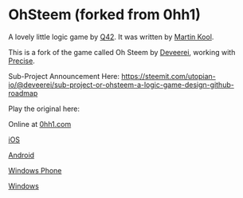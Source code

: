 OhSteem (forked from 0hh1)
====

A lovely little logic game by [Q42](http://q42.com).
It was written by [Martin Kool](http://twitter.com/mrtnkl).

This is a fork of the game called Oh Steem by [Deveerei](https://steemit.com/@deveerei), working with [Precise](https://steemit.com/@precise).

Sub-Project Announcement Here: https://steemit.com/utopian-io/@deveerei/sub-project-or-ohsteem-a-logic-game-design-github-roadmap

Play the original here:

Online at [0hh1.com](http://0hh1.com)

[iOS](https://itunes.apple.com/us/app/0h-h1/id936504196?mt=8)

[Android](https://play.google.com/store/apps/details?id=com.q42.ohhi)

[Windows Phone](http://www.windowsphone.com/s?appid=0846c771-cc12-484e-8cc3-ac2287534f63)

[Windows](http://apps.microsoft.com/windows/en-us/app/0h-h1/eb180cfb-b377-4270-98c5-c01ab313c85e)
